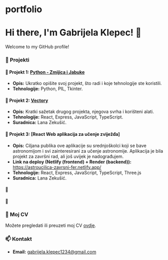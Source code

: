 # portfolio

# Hi there, I'm Gabrijela Klepec! 👋

Welcome to my GitHub profile!



### 🚀 Projekti

#### 📘 Projekt 1: [Python - Zmijica i Jabuke](https://github.com/your-username/project-1)
- **Opis:** Ukratko opišite svoj projekt, što radi i koje tehnologije ste koristili.
- **Tehnologije:** Python, PIL, Tkinter.

#### 📗 Projekt 2: [Vectory](https://github.com/gabster505/Vektori-Sudbine/)
- **Opis:** Kratki sažetak drugog projekta, njegova svrha i korišteni alati.
- **Tehnologije:** React, Express, JavaScript, TypeScript.
- **Suradnica:** Lana Zekušić.

#### 📒 Projekt 3: [React Web aplikacija za učenje zviježđa]
- **Opis:** Ciljana publika ove aplikacije su srednjoškolci koji se bave astronomijom i svi zainteresirani za učenje astronomije. Aplikacija je bila projekt za završni rad, ali još uvijek je nadograđujem.
- **Link na deploy (Netlify (frontend) + Render (backend)):** https://astroucilica-zavrsni-fer.netlify.app/
- **Tehnologije:** React, Express, JavaScript, TypeScript, Three.js
- **Suradnica:** Lana Zekušić.

#### 📙

#### 📕

### 📄 Moj CV
Možete pregledati ili preuzeti moj CV [ovdje](https://your-cv-link.com).

### 📫 Kontakt

- **Email:** gabrijela.klepec1234@gmail.com
